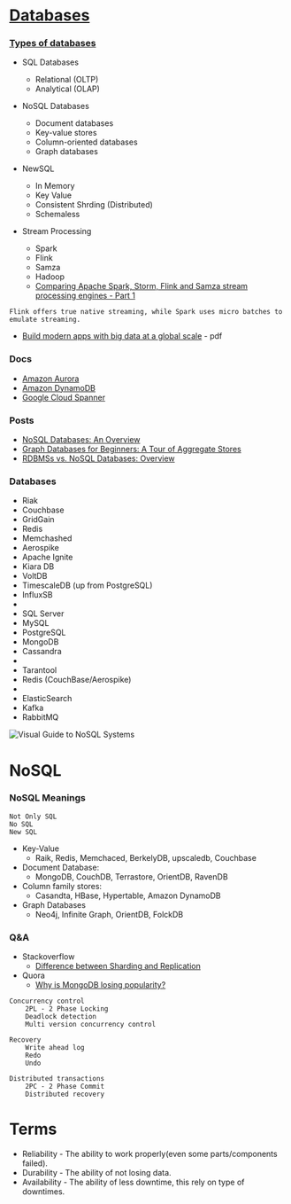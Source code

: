 # [Databases](https://db-engines.com/en/system/Amazon+Aurora%3BAmazon+DynamoDB%3BGoogle+Cloud+Spanner%3BMicrosoft+Azure+Cosmos+DB%3BMicrosoft+SQL+Server)


### [Types of databases](https://medium.com/swlh/4-types-of-nosql-databases-d88ad21f7d3b)

- SQL Databases
	- Relational (OLTP)
	- Analytical (OLAP)
- NoSQL Databases
	- Document databases
	- Key-value stores
	- Column-oriented databases
	- Graph databases
- NewSQL
	- In Memory
	- Key Value
	- Consistent Shrding (Distributed)
	- Schemaless

- Stream Processing
	- Spark
	- Flink
	- Samza
	- Hadoop
	- [Comparing Apache Spark, Storm, Flink and Samza stream processing engines - Part 1](https://blog.scottlogic.com/2018/07/06/comparing-streaming-frameworks-pt1.html)

`Flink offers true native streaming, while Spark uses micro batches to emulate streaming.`

- [Build modern apps with big data at a global scale](https://www.arbelatech.com/insights/white-papers/build-modern-apps-with-big-data-at-a-global-scale) - pdf

### Docs
- [Amazon Aurora](docs.aws.amazon.com/AmazonRDS/latest/AuroraUserGuide/CHAP_Aurora.html)
- [Amazon DynamoDB](docs.aws.amazon.com/dynamodb)
- [Google Cloud Spanner](	cloud.google.com/spanner/docs)

### Posts
- [NoSQL Databases: An Overview](https://www.thoughtworks.com/insights/blog/nosql-databases-overview)
- [Graph Databases for Beginners: A Tour of Aggregate Stores](https://neo4j.com/blog/aggregate-stores-tour/)
- [RDBMSs vs. NoSQL Databases: Overview](http://maxivak.com/rdbms-vs-nosql-databases/)

### Databases

- Riak 
- Couchbase
- GridGain
- Redis
- Memchashed
- Aerospike
- Apache Ignite
- Kiara DB
- VoltDB
- TimescaleDB (up from PostgreSQL)
- InfluxSB
- 
- SQL Server
- MySQL
- PostgreSQL
- MongoDB
- Cassandra
- 
- Tarantool
- Redis (CouchBase/Aerospike)
- 
- ElasticSearch
- Kafka
- RabbitMQ




![Visual Guide to NoSQL Systems](http://maxivak.com/wp-content/uploads/2011/07/media_httpfarm5static_mevIk.png)

# NoSQL
### NoSQL Meanings
	Not Only SQL
	No SQL
	New SQL

- Key-Value
	- Raik, Redis, Memchaced, BerkelyDB, upscaledb, Couchbase
- Document Database:
	- MongoDB, CouchDB, Terrastore, OrientDB, RavenDB
- Column family stores:
	- Casandta, HBase, Hypertable, Amazon DynamoDB
- Graph Databases
	- Neo4j, Infinite Graph, OrientDB, FolckDB

### Q&A
- Stackoverflow
  - [Difference between Sharding and Replication](https://stackoverflow.com/a/11571916/5200896)
- Quora
  - [Why is MongoDB losing popularity?](https://www.quora.com/Why-is-MongoDB-losing-popularity)


```
Concurrency control
	2PL - 2 Phase Locking
	Deadlock detection
	Multi version concurrency control

Recovery
	Write ahead log
	Redo
	Undo

Distributed transactions
	2PC - 2 Phase Commit 
	Distributed recovery
```

# Terms
- Reliability - The ability to work properly(even some parts/components failed).
- Durability - The ability of not losing data.
- Availability - The ability of less downtime, this rely on type of downtimes.
